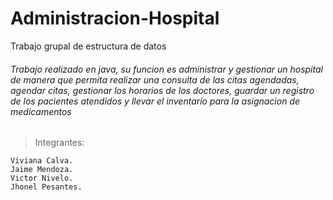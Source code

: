 # Administracion-Hospital
Trabajo grupal de estructura de datos
###### Trabajo realizado en java, su funcion es administrar y gestionar un hospital de manera que permita realizar una consulta de las citas agendadas, agendar citas, gestionar los horarios de los doctores, guardar un registro de los pacientes atendidos y llevar el inventario para la asignacion de medicamentos
>Integrantes:
```
Viviana Calva.
Jaime Mendoza.
Victor Nivelo.
Jhonel Pesantes.
```
